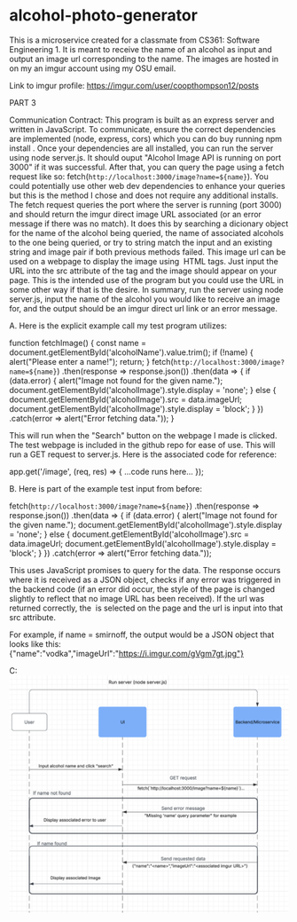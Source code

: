 # alcohol-photo-generator
This is a microservice created for a classmate from CS361: Software Engineering 1. It is meant to receive the name of an alcohol as input and output an image url corresponding to the name. The images are hosted in on my an imgur account using my OSU email.

Link to imgur profile: https://imgur.com/user/coopthompson12/posts

PART 3

Communication Contract: This program is built as an express server and written in JavaScript. To communicate, ensure the correct dependencies are implemented (node, express, cors) which you can do buy running npm install <dependencyName>. Once your dependencies are all installed, you can run the server using node server.js. It should ouput "Alcohol Image API is running on port 3000" if it was successful. After that, you can query the page using a fetch request like so: fetch(`http://localhost:3000/image?name=${name}`). You could potentially use other web dev dependencies to enhance your queries but this is the method I chose and does not require any additional installs. The fetch request queries the port where the server is running (port 3000) and should return the imgur direct image URL associated (or an error message if there was no match). It does this by searching a dicionary object for the name of the alcohol being queried, the name of associated alcohols to the one being queried, or try to string match the input and an existing string and image pair if both previous methods failed. This image url can be used on a webpage to display the image using <img> HTML tags. Just input the URL into the src attribute of the tag and the image should appear on your page. This is the intended use of the program but you could use the URL in some other way if that is the desire. In summary, run the server using node server.js, input the name of the alcohol you would like to receive an image for, and the output should be an imgur direct url link or an error message.

A. Here is the explicit example call my test program utilizes:

function fetchImage() {
    const name = document.getElementById('alcoholName').value.trim();
    if (!name) {
        alert("Please enter a name!");
        return;
    }
    fetch(`http://localhost:3000/image?name=${name}`)
        .then(response => response.json())
        .then(data => {
            if (data.error) {
                alert("Image not found for the given name.");
                document.getElementById('alcoholImage').style.display = 'none';
            } else {
                document.getElementById('alcoholImage').src = data.imageUrl;
                document.getElementById('alcoholImage').style.display = 'block';
            }
        })
        .catch(error => alert("Error fetching data."));
}

This will run when the "Search" button on the webpage I made is clicked. The test webpage is included in the github repo for ease of use. This will run a GET request to server.js. Here is the associated code for reference:

app.get('/image', (req, res) => {
    ...code runs here...
});

B. Here is part of the example test input from before:

fetch(`http://localhost:3000/image?name=${name}`)
        .then(response => response.json())
        .then(data => {
            if (data.error) {
                alert("Image not found for the given name.");
                document.getElementById('alcoholImage').style.display = 'none';
            } else {
                document.getElementById('alcoholImage').src = data.imageUrl;
                document.getElementById('alcoholImage').style.display = 'block';
            }
        })
        .catch(error => alert("Error fetching data."));

This uses JavaScript promises to query for the data. The response occurs where it is received as a JSON object, checks if any error was triggered in the backend code (if an error did occur, the style of the page is changed slightly to reflect that no image URL has been received). If the url was returned correctly, the <img> is selected on the page and the url is input into that <img> src attribute. 

For example, if name = smirnoff, the output would be a JSON object that looks like this:
{"name":"vodka","imageUrl":"https://i.imgur.com/gVgm7gt.jpg"}

C:
![UML for project](image.png)
